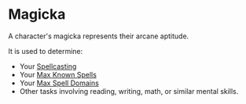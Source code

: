 # Magicka

A character's magicka represents their arcane aptitude.

It is used to determine:

- Your [Spellcasting](../../Magic/Spellcasting/Spellcasting.md)
- Your [Max Known Spells](../../Magic/Spellcasting/Spell%20Learning/Known%20Spells.md#Max%20Known%20Spells)
- Your [Max Spell Domains](../../Magic/Spellcasting/Spell%20Learning/Learned%20Domains.md#Max%20Spell%20Domains)
- Other tasks involving reading, writing, math, or similar mental skills.
